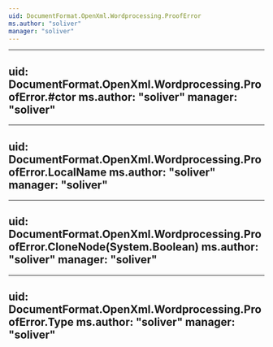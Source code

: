 ```yaml
---
uid: DocumentFormat.OpenXml.Wordprocessing.ProofError
ms.author: "soliver"
manager: "soliver"
---
```


---
uid: DocumentFormat.OpenXml.Wordprocessing.ProofError.#ctor
ms.author: "soliver"
manager: "soliver"
---

---
uid: DocumentFormat.OpenXml.Wordprocessing.ProofError.LocalName
ms.author: "soliver"
manager: "soliver"
---

---
uid: DocumentFormat.OpenXml.Wordprocessing.ProofError.CloneNode(System.Boolean)
ms.author: "soliver"
manager: "soliver"
---

---
uid: DocumentFormat.OpenXml.Wordprocessing.ProofError.Type
ms.author: "soliver"
manager: "soliver"
---
